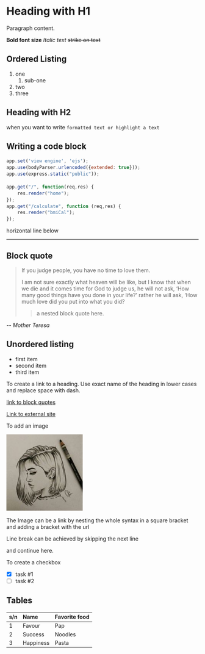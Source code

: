 # Heading with H1

Paragraph content.

**Bold font size** *Italic text* ~~strike on text~~

## Ordered Listing

1. one
   1. sub-one
2. two
3. three

## Heading with H2

when you want to write `formatted text or highlight a text`

## Writing a code block

```js
app.set('view engine', 'ejs');
app.use(bodyParser.urlencoded({extended: true}));
app.use(express.static("public"));

app.get("/", function(req,res) {
    res.render("home");
});
app.get("/calculate", function (req,res) {
    res.render("bmiCal");
});
```

horizontal line below

---

## Block quote

>If you judge people, you have no time to love them.
>
>I am not sure exactly what heaven will be like, but I know that when we die and it comes time for God to judge us, he will not ask, ‘How many good things have you done in your life?’ rather he will ask, ‘How much love did you put into what you did?
>> a nested block quote here.
>
-- *Mother Teresa*

## Unordered listing

- first item
- second item
- third item

To create a link to a heading. Use exact name of the heading in lower cases and replace space with dash.

[link to block quotes](#block-quote)

[Link to external site](https://my-bmi-cal.herokuapp.com)

To add an image

![Alternate text for image](./markup.jpg)

The Image can be a link by nesting the whole syntax in a square bracket and adding a bracket with the url

Line break can be achieved by skipping the next line

and continue here.

To create a checkbox

- [x] task #1
- [ ] task #2

## Tables

| s/n | Name | Favorite food | 
| :---- | :---- | :---- |
| 1 | Favour | Pap |
| 2 | Success | Noodles |
| 3 | Happiness | Pasta |